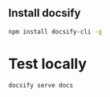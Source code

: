 ## Install docsify
```bash
npm install docsify-cli -g
```

# Test locally
```bash
docsify serve docs
```